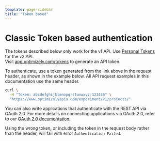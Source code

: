 ```yaml
---
template: page-sidebar
title: "Token based"
---
```


# Classic Token based authentication

<div class="attention attention--warning push--bottom">
  The tokens described below only work for the v1 API. Use
  <a href="/x/authentication/personal-token">Personal Tokens</a>
  for the v2 API.
</div>

<div class="attention attention--warning push--bottom">
  Visit <a target="_blank" href="https://app.optimizely.com/tokens" name"_">app.optimizely.com/tokens</a>
  to generate an API token.
</div>

To authenticate, use a token generated from the link above in the request header, as shown in the example below. All API request examples in this documentation use the same header.

```bash
curl \
  -H "Token: abcdefghijklmnopqrstuvwxyz:123456" \
  "https://www.optimizelyapis.com/experiment/v1/projects/"
```

You can also write applications that authenticate with the REST API via OAuth 2.0. For more details on connecting applications via OAuth 2.0, refer to our [OAuth 2.0 documentation](/oauth).

Using the wrong token, or including the token in the request body rather than the header, will fail with error `Authentication Failed`.
